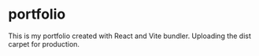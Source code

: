 # portfolio
This is my portfolio created with React and Vite bundler. Uploading the dist carpet for production.
